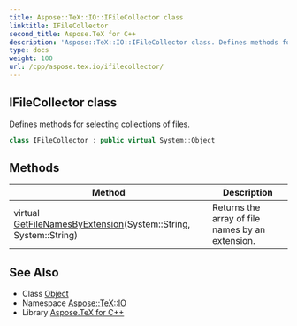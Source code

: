 ```yaml
---
title: Aspose::TeX::IO::IFileCollector class
linktitle: IFileCollector
second_title: Aspose.TeX for C++
description: 'Aspose::TeX::IO::IFileCollector class. Defines methods for selecting collections of files in C++.'
type: docs
weight: 100
url: /cpp/aspose.tex.io/ifilecollector/
---
```

## IFileCollector class


Defines methods for selecting collections of files.

```cpp
class IFileCollector : public virtual System::Object
```

## Methods

| Method | Description |
| --- | --- |
| virtual [GetFileNamesByExtension](./getfilenamesbyextension/)(System::String, System::String) | Returns the array of file names by an extension. |
## See Also

* Class [Object](../../system/object/)
* Namespace [Aspose::TeX::IO](../)
* Library [Aspose.TeX for C++](../../)
